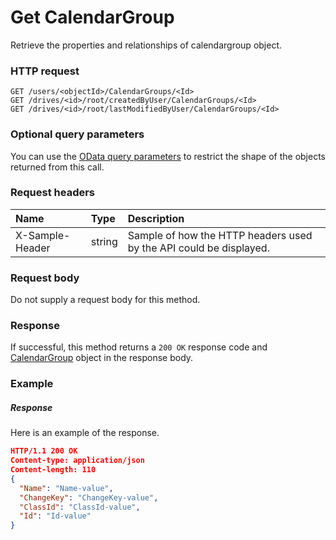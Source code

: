 # Get CalendarGroup

Retrieve the properties and relationships of calendargroup object.
### HTTP request
```http
GET /users/<objectId>/CalendarGroups/<Id>
GET /drives/<id>/root/createdByUser/CalendarGroups/<Id>
GET /drives/<id>/root/lastModifiedByUser/CalendarGroups/<Id>
```
### Optional query parameters
You can use the [OData query parameters](odata-optional-query-parameters.md) to restrict the shape of the objects returned from this call.
### Request headers
| Name       | Type | Description|
|:-----------|:------|:----------|
| X-Sample-Header  | string  | Sample of how the HTTP headers used by the API could be displayed.|

### Request body
Do not supply a request body for this method.
### Response
If successful, this method returns a `200 OK` response code and [CalendarGroup](../resources/calendargroup.md) object in the response body.
### Example
##### Response
Here is an example of the response.
```json
HTTP/1.1 200 OK
Content-type: application/json
Content-length: 110
{
  "Name": "Name-value",
  "ChangeKey": "ChangeKey-value",
  "ClassId": "ClassId-value",
  "Id": "Id-value"
}
```
<!-- uuid: 094a50e1-a978-4291-ba56-483fe21d7c54\n2015-10-09 15:14:07 UTC -->